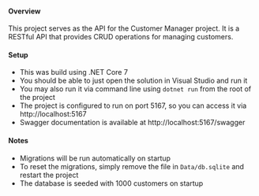 #### Overview

This project serves as the API for the Customer Manager project. It is a RESTful API that provides CRUD operations for managing customers.

#### Setup

- This was build using .NET Core 7
- You should be able to just open the solution in Visual Studio and run it
- You may also run it via command line using `dotnet run` from the root of the project
- The project is configured to run on port 5167, so you can access it via http://localhost:5167
- Swagger documentation is available at http://localhost:5167/swagger

#### Notes

- Migrations will be run automatically on startup
- To reset the migrations, simply remove the file in `Data/db.sqlite` and restart the project
- The database is seeded with 1000 customers on startup
